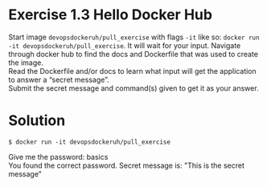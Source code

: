 # Exercise 1.3 Hello Docker Hub

Start image `devopsdockeruh/pull_exercise` with flags `-it` like so: `docker run -it devopsdockeruh/pull_exercise`. It will wait for your input. Navigate through docker hub to find the docs and Dockerfile that was used to create the image. <br>
Read the Dockerfile and/or docs to learn what input will get the application to answer a “secret message”. <br>
Submit the secret message and command(s) given to get it as your answer. <br>

# Solution

`$ docker run -it devopsdockeruh/pull_exercise` <br>

Give me the password: basics <br>
You found the correct password. Secret message is:
"This is the secret message"
